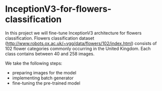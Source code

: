 # InceptionV3-for-flowers-classification

In this project we will fine-tune InceptionV3 architecture for flowers classification.
Flowers classification dataset (http://www.robots.ox.ac.uk/~vgg/data/flowers/102/index.html) consists of 102 flower categories commonly occurring in the United Kingdom. Each class contains between 40 and 258 images.

We take the following steps:
- preparing images for the model
- implementing batch generator
- fine-tuning the pre-trained model

